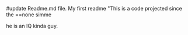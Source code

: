 #update Readme.md file. My first readme
"This is a code projected since the ==none simme


he is an IQ kinda guy.
